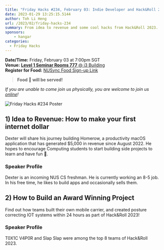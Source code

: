 ```yaml
---
title: "Friday Hacks #234, February 03: Indie Developer and Hack&Roll 2023 Projects"
date: 2023-01-29 13:25:15.5144
author: Toh Li Heng
url: /2023/02/friday-hacks-234
summary: From idea to revenue and some cool hacks from Hack&Roll 2023.
sponsors:
    - hangar
categories:
  - Friday Hacks
---
```


**Date/Time:** Friday, February 03 at 7:00pm SGT<br />
**Venue:** [**Level 1 Seminar Rooms 777** @ i3 Building](https://goo.gl/maps/aUMwWptKFsajR93b9)<br />
**Register for Food:** [NUSync Food Sign-up Link](https://hckr.cc/fh2223s2-w4)<br />

> **Food 🍕 will be served!**

_If you are unable to come join us physically, you are welcome to join us [online](https://hckr.cc/fh2223s2-zoom)!_

<img src="/img/2023/fh/234.jpg" alt="Friday Hacks #234 Poster" /><br />

## 1) Idea to Revenue: How to make your first internet dollar

Dexter will share his journey building Homerow, a productivity macOS application that has generated $5,000 in revenue since August 2022. He hopes to encourage Computing students to start building side projects to learn and  have fun 👀.

### Speaker Profile

Dexter is an incoming NUS CS freshman. He is currently working an 8-5 job. In his free time, he likes to build apps and occasionally sells them.

## 2) How to Build an Award Winning Project

Find out how teams built their own mobile carrier, and created posture correcting IOT systems within 24 hours as part of Hack&Roll 2023!

### Speaker Profile

T0X1C V4P0R and Slap Slap were among the top 8 teams of Hack&Roll 2023.
